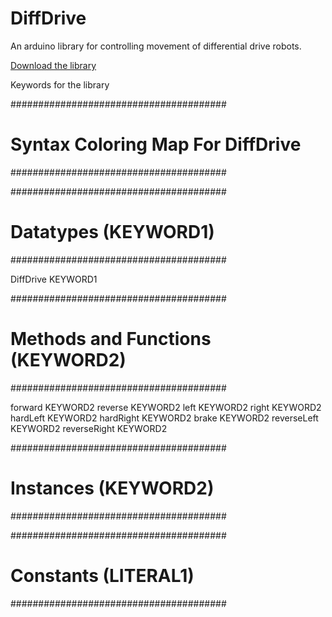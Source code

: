 # DiffDrive
An arduino library for controlling movement of differential drive robots.

<a href="https://github.com/shparvez001/DiffDrive/archive/master.zip">Download the library</a>

Keywords for the library

#######################################
# Syntax Coloring Map For DiffDrive
#######################################

#######################################
# Datatypes (KEYWORD1)
#######################################

DiffDrive	 KEYWORD1

#######################################
# Methods and Functions (KEYWORD2)
#######################################

forward	 		KEYWORD2
reverse	 		KEYWORD2
left	 		KEYWORD2
right	 		KEYWORD2
hardLeft 		KEYWORD2
hardRight 		KEYWORD2
brake			KEYWORD2
reverseLeft		KEYWORD2
reverseRight	KEYWORD2



#######################################
# Instances (KEYWORD2)
#######################################

#######################################
# Constants (LITERAL1)
#######################################


